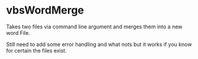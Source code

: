 vbsWordMerge
============

Takes two files via command line argument and merges them into a new word File.

Still need to add some error handling and what nots but it works if you know for certain the files exist.
